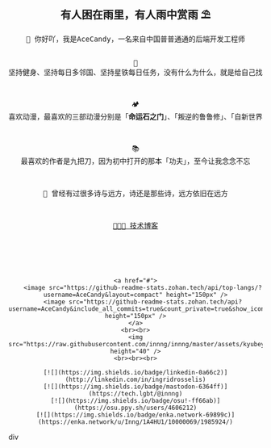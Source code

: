 <div align="center">
<h2 align="center">有人困在雨里，有人雨中赏雨 ⛱</h2>
<pre>
🙍 你好吖，我是AceCandy，一名来自中国普普通通的后端开发工程师

🐌 坚持健身、坚持每日多邻国、坚持星铁每日任务，没有什么为什么，就是给自己找事干

🏕️ 喜欢动漫，最喜欢的三部动漫分别是「**命运石之门**」、「叛逆的鲁鲁修」、「自新世界」

📚 最喜欢的作者是九把刀，因为初中打开的那本「功夫」，至今让我念念不忘

🌋 曾经有过很多诗与远方，诗还是那些诗，远方依旧在远方

<a href="https://royrao2333.github.io/blog">🧑🏻‍💻 技术博客</a>
</pre>
    
<br><br><br>
    
    <a href="#">
        <image src="https://github-readme-stats.zohan.tech/api/top-langs/?username=AceCandy&layout=compact" height="150px" />
        <image src="https://github-readme-stats.zohan.tech/api?username=AceCandy&include_all_commits=true&count_private=true&show_icons=true&theme=buefy" height="150px" />
    </a>
    <br><br>
    <img src="https://raw.githubusercontent.com/innng/innng/master/assets/kyubey.gif" height="40" />
    <br><br><br>
        
    [![](https://img.shields.io/badge/linkedin-0a66c2)](http://linkedin.com/in/ingridrosselis)
    [![](https://img.shields.io/badge/mastodon-6364ff)](https://tech.lgbt/@innng)
    [![](https://img.shields.io/badge/osu!-ff66ab)](https://osu.ppy.sh/users/4606212)
    [![](https://img.shields.io/badge/enka.network-69899c)](https://enka.network/u/Inng/1A4HU1/10000069/1985924/)
</div>
</div>div
